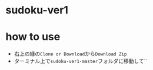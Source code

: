 # sudoku-ver1

# how to use
+ 右上の緑の`Clone or Download`から`Download Zip`
+ ターミナル上で`sudoku-ver1-master`フォルダに移動して``
